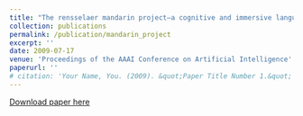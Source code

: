 ```yaml
---
title: "The rensselaer mandarin project—a cognitive and immersive language learning environment"
collection: publications
permalink: /publication/mandarin_project
excerpt: ''
date: 2009-07-17
venue: 'Proceedings of the AAAI Conference on Artificial Intelligence'
paperurl: ''
# citation: 'Your Name, You. (2009). &quot;Paper Title Number 1.&quot; <i>Journal 1</i>. 1(1).'
---
```


[Download paper here](https://www.researchgate.net/publication/335204496_The_Rensselaer_Mandarin_Project_-_A_Cognitive_and_Immersive_Language_Learning_Environment)
